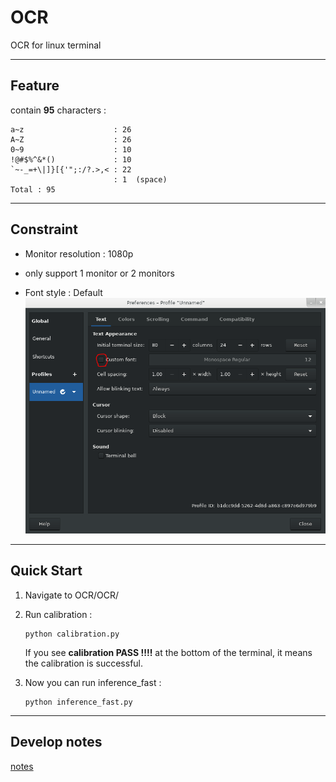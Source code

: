 # OCR

 OCR for linux terminal

***

## Feature

contain **95** characters :  

```text
a~z                    : 26 
A~Z                    : 26
0~9                    : 10
!@#$%^&*()             : 10
`~-_=+\|]}[{'";:/?.>,< : 22
                       : 1  (space)
Total : 95
```

***

## Constraint

* Monitor resolution : 1080p

* only support 1 monitor or 2 monitors

* Font style : Default  
![Font style](OCR/misc/1.PNG)

<!-- * Close windows notification  
![close windows notification](OCR/misc/3.PNG) -->

***

## Quick Start

1. Navigate to OCR/OCR/

2. Run calibration :
    ```text
    python calibration.py
    ```
    If you see **calibration PASS !!!!** at the bottom of the terminal, it means the calibration is successful.

3. Now you can run inference_fast :
    ```text
    python inference_fast.py
    ```

***

## Develop notes

[notes](https://www.evernote.com/shard/s198/sh/98ed70d8-1980-3952-eaec-3e5df3879652/a3cf73b2bb63d88fe7fd340f7d877d02)
